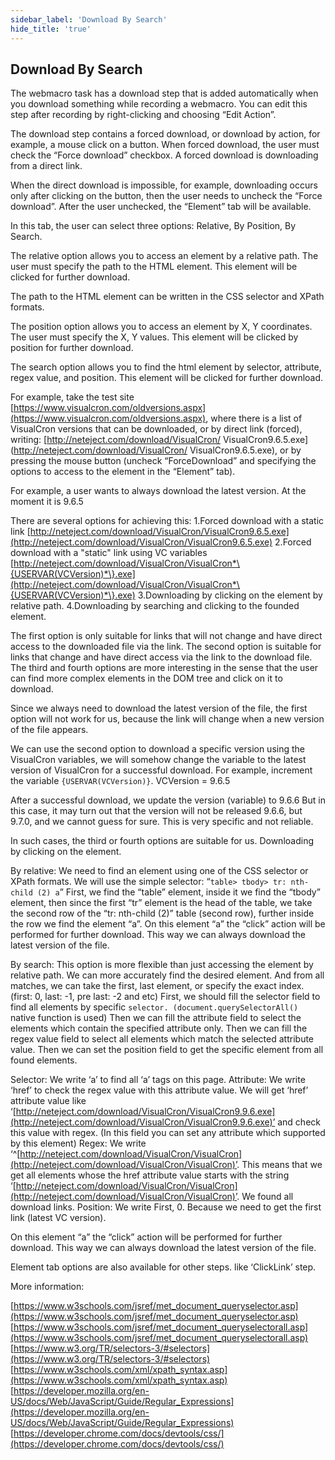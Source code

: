 ```yaml
---
sidebar_label: 'Download By Search'
hide_title: 'true'
---
```


## Download By Search

The webmacro task has a download step that is added automatically when you download something while recording a webmacro. You can edit this step after recording by right-clicking and choosing “Edit Action”.
 
The download step contains a forced download, or download by action, for example, a mouse click on a button.
When forced download, the user must check the “Force download” checkbox. A forced download is downloading from a direct link.
 
When the direct download is impossible, for example, downloading occurs only after clicking on the button, then the user needs to uncheck the “Force download”. After the user unchecked, the “Element” tab will be available.
 
In this tab, the user can select three options: Relative, By Position, By Search.
 
The relative option allows you to access an element by a relative path. The user must specify the path to the HTML element. This element will be clicked for further download.
 
The path to the HTML element can be written in the CSS selector and XPath formats.
 
The position option allows you to access an element by X, Y coordinates. The user must specify the X, Y values. This element will be clicked by position for further download.
 
The search option allows you to find the html element by selector, attribute, regex value, and position. This element will be clicked for further download.
 
For example, take the test site [https://www.visualcron.com/oldversions.aspx](https://www.visualcron.com/oldversions.aspx), where there is a list of VisualCron versions that can be downloaded, or by direct link (forced), writing: [http://neteject.com/download/VisualCron/ VisualCron9.6.5.exe](http://neteject.com/download/VisualCron/ VisualCron9.6.5.exe), or by pressing the mouse button (uncheck “ForceDownload” and specifying the options to access to the element in the “Element” tab).

For example, a user wants to always download the latest version. At the moment it is 9.6.5
 
There are several options for achieving this:
1.Forced download with a static link [http://neteject.com/download/VisualCron/VisualCron9.6.5.exe](http://neteject.com/download/VisualCron/VisualCron9.6.5.exe)
2.Forced download with a "static" link using VC variables [http://neteject.com/download/VisualCron/VisualCron*\{USERVAR(VCVersion)*\}.exe](http://neteject.com/download/VisualCron/VisualCron*\{USERVAR(VCVersion)*\}.exe)
3.Downloading by clicking on the element by relative path.
4.Downloading by searching and clicking to the founded element.
 
The first option is only suitable for links that will not change and have direct access to the downloaded file via the link.
The second option is suitable for links that change and have direct access via the link to the download file.
The third and fourth options are more interesting in the sense that the user can find more complex elements in the DOM tree and click on it to download.
 
Since we always need to download the latest version of the file, the first option will not work for us, because the link will change when a new version of the file appears.
 
We can use the second option to download a specific version using the VisualCron variables, we will somehow change the variable to the latest version of VisualCron for a successful download. For example, increment the variable ```{USERVAR(VCVersion)}```.
VCVersion = 9.6.5
 
After a successful download, we update the version (variable) to 9.6.6
But in this case, it may turn out that the version will not be released 9.6.6, but 9.7.0, and we cannot guess for sure. This is very specific and not reliable.
 
In such cases, the third or fourth options are suitable for us. Downloading by clicking on the element.
 
By relative: We need to find an element using one of the CSS selector or XPath formats.
We will use the simple selector: “`table> tbody> tr: nth-child (2) a`”
First, we find the “table” element, inside it we find the “tbody” element, then since the first “tr” element is the head of the table, we take the second row of the “tr: nth-child (2)” table (second row), further inside the row we find the element “a”.
On this element “a” the “click” action will be performed for further download.
This way we can always download the latest version of the file.
 
By search: This option is more flexible than just accessing the element by relative path. We can more accurately find the desired element. And from all matches, we can take the first, last element, or specify the exact index. (first: 0, last: -1, pre last: -2 and etc)
First, we should fill the selector field to find all elements by specific ```selector. (document.querySelectorAll()``` native function is used)
Then we can fill the attribute field to select the elements which contain the specified attribute only.
Then we can fill the regex value field to select all elements which match the selected attribute value.
Then we can set the position field to get the specific element from all found elements.
 
Selector: We write ‘a’ to find all ‘a’ tags on this page.
Attribute: We write ‘href’ to check the regex value with this attribute value. We will get ‘href’ attribute value like ‘[http://neteject.com/download/VisualCron/VisualCron9.9.6.exe](http://neteject.com/download/VisualCron/VisualCron9.9.6.exe)’ and check this value with regex. (In this field you can set any attribute which supported by this element)
Regex: We write ‘^[http://neteject.com/download/VisualCron/VisualCron](http://neteject.com/download/VisualCron/VisualCron)’. This means that we get all elements whose the href attribute value starts with the string ‘[http://neteject.com/download/VisualCron/VisualCron](http://neteject.com/download/VisualCron/VisualCron)’. We found all download links.
Position: We write First, 0. Because we need to get the first link (latest VC version).
 
On this element “a” the “click” action will be performed for further download.
This way we can always download the latest version of the file.
 
Element tab options are also available for other steps. like ‘ClickLink’ step.
 
More information:

[https://www.w3schools.com/jsref/met_document_queryselector.asp](https://www.w3schools.com/jsref/met_document_queryselector.asp)
[https://www.w3schools.com/jsref/met_document_queryselectorall.asp](https://www.w3schools.com/jsref/met_document_queryselectorall.asp)
[https://www.w3.org/TR/selectors-3/#selectors](https://www.w3.org/TR/selectors-3/#selectors)
[https://www.w3schools.com/xml/xpath_syntax.asp](https://www.w3schools.com/xml/xpath_syntax.asp)
[https://developer.mozilla.org/en-US/docs/Web/JavaScript/Guide/Regular_Expressions](https://developer.mozilla.org/en-US/docs/Web/JavaScript/Guide/Regular_Expressions)
[https://developer.chrome.com/docs/devtools/css/](https://developer.chrome.com/docs/devtools/css/)
